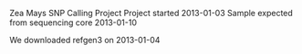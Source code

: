 Zea Mays SNP Calling Project
Project started 2013-01-03
Sample expected from sequencing core 2013-01-10

We downloaded refgen3 on 2013-01-04
